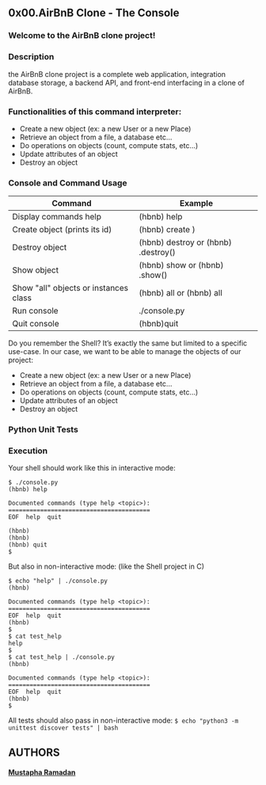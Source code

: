 <div>
<h2>0x00.AirBnB Clone - The Console</h2>

<h3>Welcome to the AirBnB clone project!</h3>

<h3>Description</h3>
<p>the AirBnB clone project is a complete web application, integration database storage, a backend API, and front-end interfacing in a clone of AirBnB.</p>

<h3>Functionalities of this command interpreter:</h3>
<ul>
<li>Create a new object (ex: a new User or a new Place)</li>
<li>Retrieve an object from a file, a database etc...</li>
<li>Do operations on objects (count, compute stats, etc...)</li>
<li>Update attributes of an object</li>
<li>Destroy an object</li>
</ul>



<h3>Console and Command Usage</h3>
<table>
    <thead>
    <tr>
    <th>Command</th><th>Example</th>
    </tr>
    </thead>
    <tbody>
    <tr>
    <td>Display commands help</td>
    <td>(hbnb) help </td>
    </tr>
    <tr>
    <td>Create object (prints its id)</td>
    <td>(hbnb) create )</td>
    </tr>
    <tr>
    <td>Destroy object</td>
    <td>(hbnb) destroy   or (hbnb) .destroy()</td>
    </tr>
    <tr>
    <td>Show object</td>
    <td>(hbnb) show   or (hbnb) .show()</td>
    </tr>
    <tr>
    <td>Show "all" objects or instances class</td>
    <td>(hbnb) all or (hbnb) all </td>
    </tr>
    <tr>
    <td>Run console</td>
    <td>./console.py</td>
    </tr>
    <tr>
    <td>Quit console</td>
    <td>(hbnb)quit</td>
    </tr>
    </tbody>
</table>

<p>Do you remember the Shell? It’s exactly the same but limited to a specific use-case. In our case, we want to be able to manage the objects of our project:</p>

<ul>
<li>Create a new object (ex: a new User or a new Place)</li>
<li>Retrieve an object from a file, a database etc…</li>
<li>Do operations on objects (count, compute stats, etc…)</li>
<li>Update attributes of an object</li>
<li>Destroy an object</li>
</ul>


<h3>Python Unit Tests</h3>
<h3>Execution</h3>

<p>Your shell should work like this in interactive mode:</p>

<pre><code>$ ./console.py
(hbnb) help

Documented commands (type help &lt;topic&gt;):
========================================
EOF  help  quit

(hbnb) 
(hbnb) 
(hbnb) quit
$
</code></pre>

<p>But also in non-interactive mode: (like the Shell project in C)</p>

<pre><code>$ echo "help" | ./console.py
(hbnb)

Documented commands (type help &lt;topic&gt;):
========================================
EOF  help  quit
(hbnb) 
$
$ cat test_help
help
$
$ cat test_help | ./console.py
(hbnb)

Documented commands (type help &lt;topic&gt;):
========================================
EOF  help  quit
(hbnb) 
$
</code></pre>

<p>All tests should also pass in non-interactive mode: <code>$ echo "python3 -m unittest discover tests" | bash</code></p>

<h2>AUTHORS</h2>
<p>
    <h4><a href="https://github.com/MustaphaRam">Mustapha Ramadan</a></h4>
</p>


  </div>
